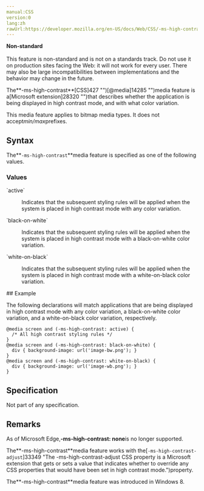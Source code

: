 ```yaml
---
manual:CSS
version:0
lang:zh
rawUrl:https://developer.mozilla.org/en-US/docs/Web/CSS/-ms-high-contrast
---
```






**Non-standard**<br></br>This feature is non-standard and is not on a standards track. Do not use it on production sites facing the Web: it will not work for every user. There may also be large incompatibilities between implementations and the behavior may change in the future.




The**-ms-high-contrast**[CSS]427 "")[@media]14285 "")media feature is a[Microsoft extension]28320 "")that describes whether the application is being displayed in high contrast mode, and with what color variation.



This media feature applies to bitmap media types. It does not accept*min/max*prefixes.


## Syntax<a name="Syntax"></a>


The**`-ms-high-contrast`**media feature is specified as one of the following values.


### Values<a name="Values"></a>
<dl><dt id=''>`active`</dt><dd>

Indicates that the subsequent styling rules will be applied when the system is placed in high contrast mode with any color variation.

</dd><dt id=''>`black-on-white`</dt><dd>

Indicates that the subsequent styling rules will be applied when the system is placed in high contrast mode with a black-on-white color variation.

</dd><dt id=''>`white-on-black`</dt><dd>

Indicates that the subsequent styling rules will be applied when the system is placed in high contrast mode with a white-on-black color variation.

</dd></dl>
## Example<a name="Example"></a>


The following declarations will match applications that are being displayed in high contrast mode with any color variation, a black-on-white color variation, and a white-on-black color variation, respectively.


```
@media screen and (-ms-high-contrast: active) {
  /* All high contrast styling rules */
}
@media screen and (-ms-high-contrast: black-on-white) {
  div { background-image: url('image-bw.png'); }
}
@media screen and (-ms-high-contrast: white-on-black) {
  div { background-image: url('image-wb.png'); }
}
```

## Specification<a name="Specification"></a>


Not part of any specification.


## Remarks<a name="Remarks"></a>


As of Microsoft Edge,**-ms-high-contrast: none**is no longer supported.



The**-ms-high-contrast**media feature works with the[`-ms-high-contrast-adjust`]33349 "The -ms-high-contrast-adjust CSS property is a Microsoft extension that gets or sets a value that indicates whether to override any CSS properties that would have been set in high contrast mode.")property.



The**-ms-high-contrast**media feature was introduced in Windows 8.




